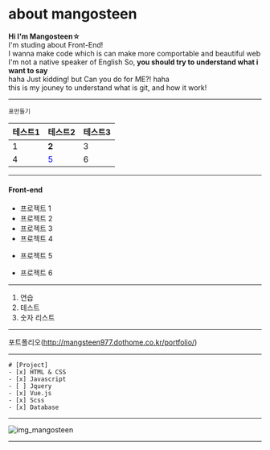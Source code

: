 # about mangosteen

<b>Hi I'm Mangosteen☆</b><br>
I'm studing about Front-End!<br>
I wanna make code which is can make more comportable and beautiful web<br>
I'm not a native speaker of English So,<b> you should try to understand what i want to say</b> <br>
haha Just kidding! but Can you do for ME?! haha<br>
this is my jouney to understand what is git, and how it work!<br>

---

```
표만들기
```

| 테스트1 | 테스트2                           | 테스트3 |
| ------- | --------------------------------- | ------- |
| 1       | **2**                             | 3       |
| 4       | <span style="color:blue">5</span> | 6       |

---

#### Front-end

- 프로젝트 1
- 프로젝트 2
- 프로젝트 3
- 프로젝트 4

* 프로젝트 5

- 프로젝트 6

---

1. 연습
2. 테스트
3. 숫자 리스트

---

포트폴리오(http://mangsteen977.dothome.co.kr/portfolio/)

---

```
# [Project]
- [x] HTML & CSS
- [x] Javascript
- [ ] Jquery
- [x] Vue.js
- [x] Scss
- [x] Database
```

---

![](https://cdn.pixabay.com/photo/2019/09/12/01/23/mangousteen-4470225__480.jpg "img_mangosteen")

---
